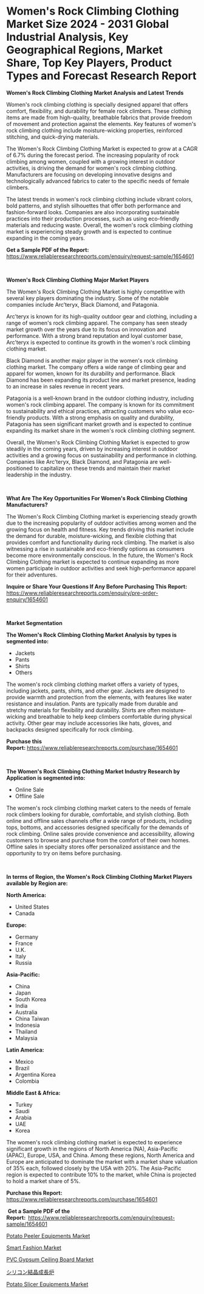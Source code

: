 <p><h1>Women's Rock Climbing Clothing Market Size 2024 - 2031 Global Industrial Analysis, Key Geographical Regions, Market Share, Top Key Players, Product Types and Forecast Research Report</h1></p><p><strong>Women's Rock Climbing Clothing Market Analysis and Latest Trends</strong></p>
<p><p>Women's rock climbing clothing is specially designed apparel that offers comfort, flexibility, and durability for female rock climbers. These clothing items are made from high-quality, breathable fabrics that provide freedom of movement and protection against the elements. Key features of women's rock climbing clothing include moisture-wicking properties, reinforced stitching, and quick-drying materials.</p><p>The Women's Rock Climbing Clothing Market is expected to grow at a CAGR of 6.7% during the forecast period. The increasing popularity of rock climbing among women, coupled with a growing interest in outdoor activities, is driving the demand for women's rock climbing clothing. Manufacturers are focusing on developing innovative designs and technologically advanced fabrics to cater to the specific needs of female climbers.</p><p>The latest trends in women's rock climbing clothing include vibrant colors, bold patterns, and stylish silhouettes that offer both performance and fashion-forward looks. Companies are also incorporating sustainable practices into their production processes, such as using eco-friendly materials and reducing waste. Overall, the women's rock climbing clothing market is experiencing steady growth and is expected to continue expanding in the coming years.</p></p>
<p><strong>Get a Sample PDF of the Report:&nbsp;</strong> <a href="https://www.reliableresearchreports.com/enquiry/request-sample/1654601">https://www.reliableresearchreports.com/enquiry/request-sample/1654601</a></p>
<p>&nbsp;</p>
<p><strong>Women's Rock Climbing Clothing Major Market Players</strong></p>
<p><p>The Women's Rock Climbing Clothing Market is highly competitive with several key players dominating the industry. Some of the notable companies include Arc’teryx, Black Diamond, and Patagonia.</p><p>Arc’teryx is known for its high-quality outdoor gear and clothing, including a range of women's rock climbing apparel. The company has seen steady market growth over the years due to its focus on innovation and performance. With a strong brand reputation and loyal customer base, Arc’teryx is expected to continue its growth in the women's rock climbing clothing market.</p><p>Black Diamond is another major player in the women's rock climbing clothing market. The company offers a wide range of climbing gear and apparel for women, known for its durability and performance. Black Diamond has been expanding its product line and market presence, leading to an increase in sales revenue in recent years.</p><p>Patagonia is a well-known brand in the outdoor clothing industry, including women's rock climbing apparel. The company is known for its commitment to sustainability and ethical practices, attracting customers who value eco-friendly products. With a strong emphasis on quality and durability, Patagonia has seen significant market growth and is expected to continue expanding its market share in the women's rock climbing clothing segment.</p><p>Overall, the Women's Rock Climbing Clothing Market is expected to grow steadily in the coming years, driven by increasing interest in outdoor activities and a growing focus on sustainability and performance in clothing. Companies like Arc’teryx, Black Diamond, and Patagonia are well-positioned to capitalize on these trends and maintain their market leadership in the industry.</p></p>
<p>&nbsp;</p>
<p><strong>What Are The Key Opportunities For Women's Rock Climbing Clothing Manufacturers?</strong></p>
<p><p>The Women's Rock Climbing Clothing market is experiencing steady growth due to the increasing popularity of outdoor activities among women and the growing focus on health and fitness. Key trends driving this market include the demand for durable, moisture-wicking, and flexible clothing that provides comfort and functionality during rock climbing. The market is also witnessing a rise in sustainable and eco-friendly options as consumers become more environmentally conscious. In the future, the Women's Rock Climbing Clothing market is expected to continue expanding as more women participate in outdoor activities and seek high-performance apparel for their adventures.</p></p>
<p><strong>Inquire or Share Your Questions If Any Before Purchasing This Report:</strong> <a href="https://www.reliableresearchreports.com/enquiry/pre-order-enquiry/1654601">https://www.reliableresearchreports.com/enquiry/pre-order-enquiry/1654601</a></p>
<p>&nbsp;</p>
<p><strong>Market Segmentation</strong></p>
<p><strong>The Women's Rock Climbing Clothing Market Analysis by types is segmented into:</strong></p>
<p><ul><li>Jackets</li><li>Pants</li><li>Shirts</li><li>Others</li></ul></p>
<p><p>The women's rock climbing clothing market offers a variety of types, including jackets, pants, shirts, and other gear. Jackets are designed to provide warmth and protection from the elements, with features like water resistance and insulation. Pants are typically made from durable and stretchy materials for flexibility and durability. Shirts are often moisture-wicking and breathable to help keep climbers comfortable during physical activity. Other gear may include accessories like hats, gloves, and backpacks designed specifically for rock climbing.</p></p>
<p><strong>Purchase this Report:&nbsp;</strong><a href="https://www.reliableresearchreports.com/purchase/1654601">https://www.reliableresearchreports.com/purchase/1654601</a></p>
<p>&nbsp;</p>
<p><strong>The Women's Rock Climbing Clothing Market Industry Research by Application is segmented into:</strong></p>
<p><ul><li>Online Sale</li><li>Offline Sale</li></ul></p>
<p><p>The women's rock climbing clothing market caters to the needs of female rock climbers looking for durable, comfortable, and stylish clothing. Both online and offline sales channels offer a wide range of products, including tops, bottoms, and accessories designed specifically for the demands of rock climbing. Online sales provide convenience and accessibility, allowing customers to browse and purchase from the comfort of their own homes. Offline sales in specialty stores offer personalized assistance and the opportunity to try on items before purchasing.</p></p>
<p>&nbsp;</p>
<p><strong>In terms of Region, the Women's Rock Climbing Clothing Market Players available by Region are:</strong></p>
<p>
    <p> <strong> North America: </strong>
        <ul>
            <li>United States</li>
            <li>Canada</li>
        </ul>
        </p> 
    <p> <strong> Europe: </strong>
        <ul>
            <li>Germany</li>
            <li>France</li>
            <li>U.K.</li>
            <li>Italy</li>
            <li>Russia</li>
        </ul>
        </p> 
    <p> <strong> Asia-Pacific: </strong>
        <ul>
            <li>China</li>
            <li>Japan</li>
            <li>South Korea</li>
            <li>India</li>
            <li>Australia</li>
            <li>China Taiwan</li>
            <li>Indonesia</li>
            <li>Thailand</li>
            <li>Malaysia</li>
        </ul>
        </p> 
    <p> <strong> Latin America: </strong>
        <ul>
            <li>Mexico</li>
            <li>Brazil</li>
            <li>Argentina Korea</li>
            <li>Colombia</li>
        </ul>
        </p> 
    <p> <strong> Middle East & Africa: </strong>
        <ul>
            <li>Turkey</li>
            <li>Saudi</li>
            <li>Arabia</li>
            <li>UAE</li>
            <li>Korea</li>
        </ul>
    </p>
    </p>
<p><p>The women's rock climbing clothing market is expected to experience significant growth in the regions of North America (NA), Asia-Pacific (APAC), Europe, USA, and China. Among these regions, North America and Europe are anticipated to dominate the market with a market share valuation of 35% each, followed closely by the USA with 20%. The Asia-Pacific region is expected to contribute 10% to the market, while China is projected to hold a market share of 5%.</p></p>
<p><strong>Purchase this Report: </strong><a href="https://www.reliableresearchreports.com/purchase/1654601">https://www.reliableresearchreports.com/purchase/1654601</a></p>
<p>&nbsp;<strong>Get a Sample PDF of the Report:&nbsp;&nbsp;</strong><a href="https://www.reliableresearchreports.com/enquiry/request-sample/1654601">https://www.reliableresearchreports.com/enquiry/request-sample/1654601</a></p>
<p><strong></strong></p>
<p><p><a href="https://issuu.com/reportprime-2/docs/potato-peeler-equipments-market-size-2030.pptx">Potato Peeler Equipments Market</a></p><p><a href="https://github.com/nicholepatriciadoylenwnrjr0/Market-Research-Report-List-1/blob/main/smart-fashion-market.md">Smart Fashion Market</a></p><p><a href="https://github.com/gamblestampleyjenny50m5sl6/Market-Research-Report-List-1/blob/main/pvc-gypsum-ceiling-board-market.md">PVC Gypsum Ceiling Board Market</a></p><p><a href="https://github.com/nemesis2824/Market-Research-Report-List-1/blob/main/77025926622.md">シリコン結晶成長炉</a></p><p><a href="https://issuu.com/reportprime-2/docs/potato-slicer-equipments-market-size-2030.pptx">Potato Slicer Equipments Market</a></p></p>